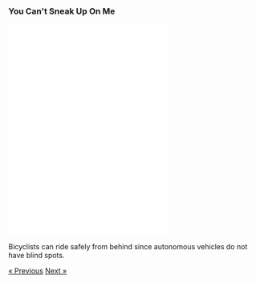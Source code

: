 ### You Can't Sneak Up On Me

<div class="text-center">
  <iframe src="./no-sneaking.html" style="width: 320px; height: 420px; border: 0px" align="center"></iframe>
  <p class="lead">
    Bicyclists can ride safely from behind since autonomous vehicles do not have blind spots.  
  </p>
  <a class="btn btn-primary btn-lg" tabindex="-1" role="button"  href="{{site.baseurl}}/scenario/i-watch-you">&laquo; Previous</a>
  <a class="btn btn-primary btn-lg" tabindex="-1" role="button"  href="{{site.baseurl}}/scenario/not-alone">Next &raquo;</a>
</div>
